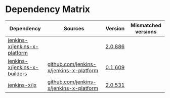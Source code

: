 # Dependency Matrix

Dependency | Sources | Version | Mismatched versions
---------- | ------- | ------- | -------------------
[jenkins-x/jenkins-x-platform](https://github.com/jenkins-x/jenkins-x-platform) |  | [2.0.886](https://github.com/jenkins-x/jenkins-x-platform/releases/tag/v2.0.886) | 
[jenkins-x/jenkins-x-builders](https://github.com/jenkins-x/jenkins-x-builders) | [github.com/jenkins-x/jenkins-x-platform](https://github.com/jenkins-x/jenkins-x-platform) | [0.1.609](https://github.com/jenkins-x/jenkins-x-builders/releases/tag/v0.1.609) | 
[jenkins-x/jx](https://github.com/jenkins-x/jx) | [github.com/jenkins-x/jenkins-x-platform](https://github.com/jenkins-x/jenkins-x-platform) | [2.0.531](https://github.com/jenkins-x/jx/releases/tag/v2.0.531) | 
